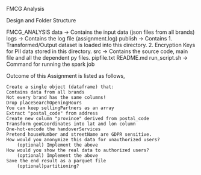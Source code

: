 FMCG Analysis

Design and Folder Structure
 
FMCG_ANALYSIS
    data -> Contains the input data (json files from all brands)
    logs -> Contains the log file (assignment.log)
    publish ->  Contains
                    1. Transformed/Output dataset is loaded into this directory.
                    2. Encryption Keys for PII data stored in this directory.
    src     -> Contains the source code, main file and all the dependent py files.
    pipfile.txt
    README.md 
    run_script.sh -> Command for running the spark job


Outcome of this Assignment is listed as follows,

    Create a single object (dataframe) that:                  
    Contains data from all brands                             
    Not every brand has the same columns!                           
    Drop placeSearchOpeningHours                                    
    You can keep sellingPartners as an array                         
    Extract "postal_code" from address                              
    Create new column "province" derived from postal_code       
    Transform geoCoordinates into lat and lon column             
    One-hot-encode the handoverServices
    Pretend houseNumber and streetName are GDPR sensitive.       
    How would you anonymize this data for unauthorized users?
        (optional) Implement the above
    How would you show the real data to authorized users?
        (optional) Implement the above
    Save the end result as a parquet file                      
        (optional)partitioning?                                